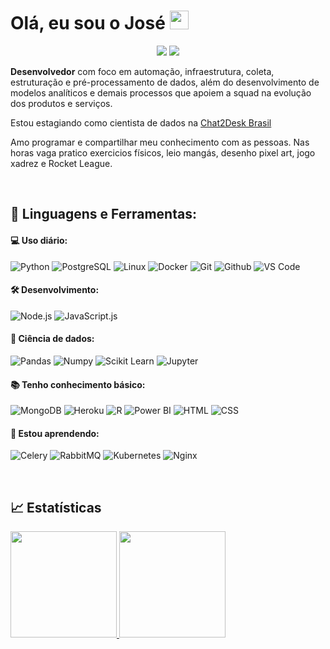 # Olá, eu sou o José <img width="30" src="https://emojis.slackmojis.com/emojis/images/1593555389/9579/blob_excited.gif?1593555389" alt="party blob"/>

<p align="center">
<a href="https://www.linkedin.com/in/joserodrigs/"><img src="https://img.shields.io/badge/-Jose%20Rodrigues-0077B5?style=flat-square&logo=Linkedin&logoColor=white"/></a>
<a href="mailto:joseluisrjunior@gmail.com"><img src="https://img.shields.io/badge/-joseluisrjunior@gmail.com-D14836?style=flat-square&logo=Gmail&logoColor=white"/></a>
</p>

**Desenvolvedor** com foco em automação, infraestrutura, coleta, estruturação e pré-processamento de dados, além do desenvolvimento de
modelos analíticos e demais processos que apoiem a squad na evolução dos produtos e serviços.

Estou estagiando como cientista de dados na <a href="https://chat2desk.com.br/">Chat2Desk Brasil</a>

Amo programar e compartilhar meu conhecimento com as pessoas. Nas horas vaga pratico exercicios físicos, leio mangás, desenho pixel art, jogo xadrez e Rocket League.

<br>

## 🚀 **Linguagens e Ferramentas:**

 #### 💻 Uso diário:
 ![Python](https://img.shields.io/badge/-Python-black?style=flat-square&logo=Python)
 ![PostgreSQL](https://img.shields.io/badge/-PostgreSQL-black?style=flat-square&logo=PostgreSQL)
 ![Linux](https://img.shields.io/badge/-Linux-black?style=flat-square&logo=Linux)
 ![Docker](https://img.shields.io/badge/-Docker-black?style=flat-square&logo=Docker)
 ![Git](https://img.shields.io/badge/-Git-black?style=flat-square&logo=Git)
 ![Github](https://img.shields.io/badge/-Github-black?style=flat-square&logo=Github)
 ![VS Code](https://img.shields.io/badge/-VS%20Code-black?style=flat-square&logo=visual-studio-code)
 
 #### 🛠 Desenvolvimento:
 ![Node.js](https://img.shields.io/badge/-Node.js-black?style=flat-square&logo=Node.js)
 ![JavaScript.js](https://img.shields.io/badge/-JavaScript-black?style=flat-square&logo=JavaScript)
 
 #### 🎲 Ciência de dados:
 ![Pandas](https://img.shields.io/badge/-Pandas-black?style=flat-square&logo=Pandas)
 ![Numpy](https://img.shields.io/badge/-Numpy-black?style=flat-square&logo=Numpy)
 ![Scikit Learn](https://img.shields.io/badge/-Scikit%20Learn-black?style=flat-square&logo=scikit-learn)
 ![Jupyter](https://img.shields.io/badge/-Jupyter-black?style=flat-square&logo=Jupyter)
 
 #### 📚 Tenho conhecimento básico:
 ![MongoDB](https://img.shields.io/badge/-MongoDB-black?style=flat-square&logo=MongoDB)
 ![Heroku](https://img.shields.io/badge/-Heroku-black?style=flat-square&logo=Heroku)
 ![R](https://img.shields.io/badge/-R-black?style=flat-square&logo=R)
 ![Power BI](https://img.shields.io/badge/-Power%20BI-black?style=flat-square&logo=Power-BI)
 ![HTML](https://img.shields.io/badge/-HTML-black?style=flat-square&logo=HTML5)
 ![CSS](https://img.shields.io/badge/-CSS-black?style=flat-square&logo=CSS3)
 
 #### 🌱 Estou aprendendo:
 ![Celery](https://img.shields.io/badge/Celery-black?style=flat-square&logo=Celery)
 ![RabbitMQ](https://img.shields.io/badge/RabbitMQ-black?style=flat-square&logo=RabbitMQ)
 ![Kubernetes](https://img.shields.io/badge/Kubernetes-black?style=flat-square&logo=Kubernetes)
 ![Nginx](https://img.shields.io/badge/Nginx-black?style=flat-square&logo=Nginx)
 
 <br>

## :chart_with_upwards_trend: Estatísticas

<a href="https://github.com/runiorr">
  <img height="170em" src="https://github-readme-stats.vercel.app/api?username=runiorr&show_icons=true&theme=dark&include_commits=true"/>
</a>

<a href="https://github.com/runiorr?tab=repositories">
  <img height="170em" src="https://github-readme-stats.vercel.app/api/top-langs/?username=runiorr&layout=compact&langs_count=8&theme=dark"/>
</a>
